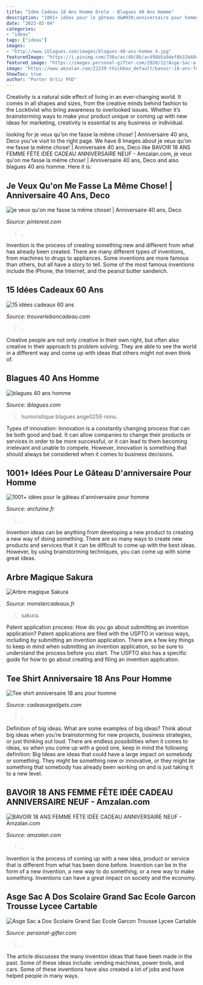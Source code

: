 ```yaml
---
title: "Idée Cadeau 18 Ans Homme Drole - Blagues 40 Ans Homme"
description: "1001+ idées pour le gâteau d&#039;anniversaire pour homme"
date: "2023-02-04"
categories:
- "ideas"
tags: ["ideas"]
images:
- "http://www.iblagues.com/images/blagues-40-ans-homme_4.jpg"
featuredImage: "https://i.pinimg.com/736x/ac/49/8b/ac498b5a94ef8b32b404a6d295e6f23a--anniversaire-diy-romane.jpg"
featured_image: "https://images.personal-gifter.com/2020/12/Asge-Sac-a-Dos-Scolaire-Grand-Sac-Ecole-Garcon-Trousse-Lycee-Cartable-Garcon-Primaire-Camouflage-Sac-a-Dos-Enfant-Lumineux-Cartable-Ado-Fille-Primaire-Cadeau-8-10-12-14-Ans-Sac-De-Poitrine-Homme-0-1.jpg"
image: "https://www.amzalan.com/22239-thickbox_default/bavoir-18-ans-femme-fete-idee-cadeau-anniversaire-neuf.jpg"
ShowToc: true
author: "Porter Ortiz PhD"
---
```



Creativity is a natural side effect of living in an ever-changing world. It comes in all shapes and sizes, from the creative minds behind fashion to the Locktivist who bring awareness to overlooked issues. Whether it’s brainstorming ways to make your product unique or coming up with new ideas for marketing, creativity is essential to any business or individual.

	

		
looking for je veux qu&#039;on me fasse la même chose! | Anniversaire 40 ans, Deco you've visit to the right page. We have 8 Images about je veux qu&#039;on me fasse la même chose! | Anniversaire 40 ans, Deco like BAVOIR 18 ANS FEMME FÊTE IDÉE CADEAU ANNIVERSAIRE NEUF - Amzalan.com, je veux qu&#039;on me fasse la même chose! | Anniversaire 40 ans, Deco and also blagues 40 ans homme. Here it is:
		
    
## Je Veux Qu&#039;on Me Fasse La Même Chose! | Anniversaire 40 Ans, Deco

<img loading=lazy src="https://i.pinimg.com/736x/ac/49/8b/ac498b5a94ef8b32b404a6d295e6f23a--anniversaire-diy-romane.jpg" onerror="this.onerror=null;this.src='https://tse1.mm.bing.net/th?id=OIP.2UrRMOoqwmjqeB9XCTWvZAHaJ4&amp;pid=15.1';" alt="je veux qu&#039;on me fasse la même chose! | Anniversaire 40 ans, Deco">

_Source: pinterest.com_

>. 

	

Invention is the process of creating something new and different from what has already been created. There are many different types of inventions, from machines to drugs to appliances. Some inventions are more famous than others, but all have a story to tell. Some of the most famous inventions include the iPhone, the Internet, and the peanut butter sandwich.

    
## 15 Idées Cadeaux 60 Ans

<img loading=lazy src="http://www.trouverleboncadeau.com/img/ama/2873881615_330.jpg" onerror="this.onerror=null;this.src='https://tse2.mm.bing.net/th?id=OIP.kTr1Hr39GwaQKCSyMyRj2wHaKO&amp;pid=15.1';" alt="15 idées cadeaux 60 ans">

_Source: trouverleboncadeau.com_

>. 

	

Creative people are not only creative in their own right, but often also creative in their approach to problem solving. They are able to see the world in a different way and come up with ideas that others might not even think of.

    
## Blagues 40 Ans Homme

<img loading=lazy src="http://www.iblagues.com/images/blagues-40-ans-homme_4.jpg" onerror="this.onerror=null;this.src='https://tse3.mm.bing.net/th?id=OIP.9ISmkYFVEbiYvv2Ia2VKAwAAAA&amp;pid=15.1';" alt="blagues 40 ans homme">

_Source: iblagues.com_

>humoristique blagues ange0259 rions. 

	

Types of innovation:
Innovation is a constantly changing process that can be both good and bad. It can allow companies to change their products or services in order to be more successful, or it can lead to them becoming irrelevant and unable to compete. However, innovation is something that should always be considered when it comes to business decisions.

    
## 1001+ Idées Pour Le Gâteau D&#039;anniversaire Pour Homme

<img loading=lazy src="https://archzine.fr/wp-content/uploads/2017/04/un-bon-gateau-d-anniversaire-gateau-pour-un-anniversaire-bmw.jpg" onerror="this.onerror=null;this.src='https://tse3.mm.bing.net/th?id=OIP.Kt3aBu6q6g1XscmZLS7n2gHaLH&amp;pid=15.1';" alt="1001+ idées pour le gâteau d&#039;anniversaire pour homme">

_Source: archzine.fr_

>. 

	

Invention ideas can be anything from developing a new product to creating a new way of doing something. There are so many ways to create new products and services that it can be difficult to come up with the best ideas. However, by using brainstorming techniques, you can come up with some great ideas.

    
## Arbre Magique Sakura

<img loading=lazy src="https://cdn.monsterzeug.info/io/products/1844/share-image-1844.jpg?_jq=1604523638" onerror="this.onerror=null;this.src='https://tse3.mm.bing.net/th?id=OIP.8CNNTEMPoFyJr8qe6ACW6gHaD3&amp;pid=15.1';" alt="Arbre magique Sakura">

_Source: monstercadeaux.fr_

>sakura. 

	

Patent application process: How do you go about submitting an invention application?
Patent applications are filed with the USPTO in various ways, including by submitting an invention application. There are a few key things to keep in mind when submitting an invention application, so be sure to understand the process before you start. The USPTO also has a specific guide for how to go about creating and filing an invention application.

    
## Tee Shirt Anniversaire 18 Ans Pour Homme

<img loading=lazy src="https://www.cadeauxgadgets.com/4934/tee-shirt-anniversaire-18-ans-pour-homme.jpg" onerror="this.onerror=null;this.src='https://tse3.mm.bing.net/th?id=OIP.M-Tr4lv7cn7Z05Myqvl_TQHaJ1&amp;pid=15.1';" alt="Tee shirt anniversaire 18 ans pour homme">

_Source: cadeauxgadgets.com_

>. 

	

Definition of big ideas: What are some examples of big ideas?
Think about big ideas when you’re brainstorming for new projects, business strategies, or just thinking out loud. There are endless possibilities when it comes to ideas, so when you come up with a good one, keep in mind the following definition: 
Big Ideas are ideas that could have a large impact on somebody or something. They might be something new or innovative, or they might be something that somebody has already been working on and is just taking it to a new level.

    
## BAVOIR 18 ANS FEMME FÊTE IDÉE CADEAU ANNIVERSAIRE NEUF - Amzalan.com

<img loading=lazy src="https://www.amzalan.com/22239-thickbox_default/bavoir-18-ans-femme-fete-idee-cadeau-anniversaire-neuf.jpg" onerror="this.onerror=null;this.src='https://tse1.mm.bing.net/th?id=OIP.AjWxqWMR4T5uLfkzJWv62gHaHa&amp;pid=15.1';" alt="BAVOIR 18 ANS FEMME FÊTE IDÉE CADEAU ANNIVERSAIRE NEUF - Amzalan.com">

_Source: amzalan.com_

>. 

	

Invention is the process of coming up with a new idea, product or service that is different from what has been done before. Invention can be in the form of a new invention, a new way to do something, or a new way to make something. Inventions can have a great impact on society and the economy.

    
## Asge Sac A Dos Scolaire Grand Sac Ecole Garcon Trousse Lycee Cartable

<img loading=lazy src="https://images.personal-gifter.com/2020/12/Asge-Sac-a-Dos-Scolaire-Grand-Sac-Ecole-Garcon-Trousse-Lycee-Cartable-Garcon-Primaire-Camouflage-Sac-a-Dos-Enfant-Lumineux-Cartable-Ado-Fille-Primaire-Cadeau-8-10-12-14-Ans-Sac-De-Poitrine-Homme-0-1.jpg" onerror="this.onerror=null;this.src='https://tse2.mm.bing.net/th?id=OIP.oyTAOPwZ67eYq4DyDO0dbwHaHa&amp;pid=15.1';" alt="Asge Sac a Dos Scolaire Grand Sac Ecole Garcon Trousse Lycee Cartable">

_Source: personal-gifter.com_

>. 

	

The article discusses the many invention ideas that have been made in the past. Some of these ideas include: vending machines, power tools, and cars. Some of these inventions have also created a lot of jobs and have helped people in many ways.

